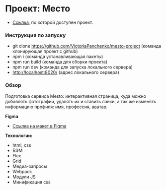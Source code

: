 # Проект: Место

* [Ссылка](https://victoriapanchenko.github.io/mesto-project/), по которой доступен проект.

### Инструкция по запуску

* git clone <https://github.com/VictoriaPanchenko/mesto-project> (команда клонирующая проект с github)
* npm i (команда устанавливающая пакеты)
* npm run build (команда для сборки проекта)
* npm run dev (команда для запуска локального сервера)
* <http://localhost:8020/> (адрес локального сервера)

### Обзор

Подготовка сервиса Mesto: интерактивная страница, куда можно добавлять фотографии, удалять их и ставить лайки, а так же изменять информацию профиля: имя, профессия, аватар.

**Figma**

* [Ссылка на макет в Figma](https://www.figma.com/file/2cn9N9jSkmxD84oJik7xL7/JavaScript.-Sprint-4?node-id=0%3A1)

**Технологии:**

* html, css
* БЭМ
* Flex
* Grid
* Медиа-запросы
* Webpack
* Mодули JS
* Mинификация css
